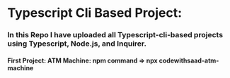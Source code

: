 # Typescript Cli Based Project:
### In this Repo I have uploaded all Typescript-cli-based projects using Typescript, Node.js, and Inquirer.
#### First Project: ATM Machine: npm command => npx codewithsaad-atm-machine
